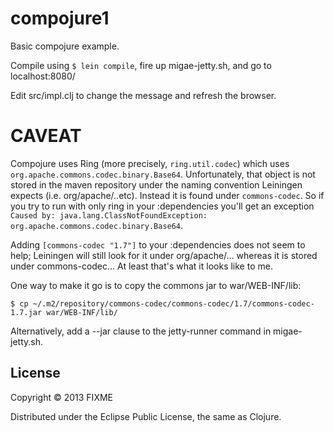 # compojure1

Basic compojure example.

Compile using `$ lein compile`, fire up migae-jetty.sh, and go to localhost:8080/

Edit src/impl.clj to change the message and refresh the browser.

# CAVEAT

Compojure uses Ring (more precisely, `ring.util.codec`) which uses
`org.apache.commons.codec.binary.Base64`.  Unfortunately, that object
is not stored in the maven repository under the naming convention
Leiningen expects (i.e. org/apache/..etc).  Instead it is found under
`commons-codec`.  So if you try to run with only ring in your
:dependencies you'll get an exception `Caused by:
java.lang.ClassNotFoundException:
org.apache.commons.codec.binary.Base64`.

Adding `[commons-codec "1.7"]` to your :dependencies does not seem to
help; Leiningen will still look for it under org/apache/... whereas it
is stored under commons-codec...  At least that's what it looks like
to me.

One way to make it go is to copy the commons jar to war/WEB-INF/lib:

    $ cp ~/.m2/repository/commons-codec/commons-codec/1.7/commons-codec-1.7.jar war/WEB-INF/lib/

Alternatively, add a --jar clause to the jetty-runner command in migae-jetty.sh.

## License

Copyright © 2013 FIXME

Distributed under the Eclipse Public License, the same as Clojure.
